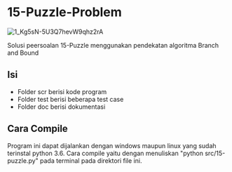 # 15-Puzzle-Problem
![1_Kg5sN-5U3Q7hevW9qhz2rA](https://user-images.githubusercontent.com/47711509/77442144-cf0b8600-6e1c-11ea-85fc-774f24b25e3c.gif)

Solusi peersoalan 15-Puzzle menggunakan pendekatan algoritma Branch and Bound

## Isi 
* Folder scr berisi kode program
* Folder test berisi beberapa test case
* Folder doc berisi dokumentasi

## Cara Compile
Program ini dapat dijalankan dengan windows maupun linux yang sudah terinstal python 3.6. Cara compile yaitu dengan menuliskan "python src/15-puzzle.py" pada terminal pada direktori file ini.
